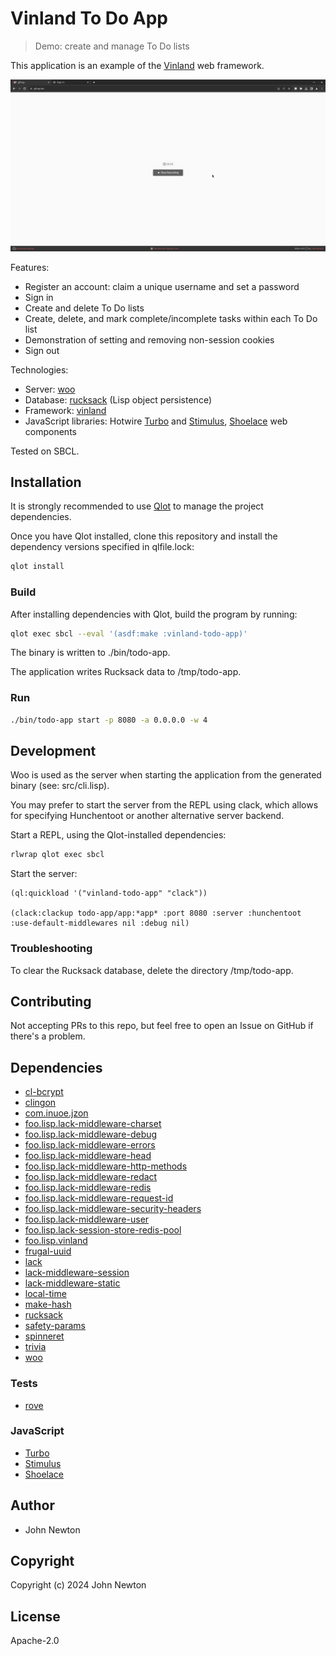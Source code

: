 # Vinland To Do App

> Demo: create and manage To Do lists

This application is an example of the [Vinland](https://github.com/lisplizards/vinland) web framework.

![App demo](demo.gif)

Features:

* Register an account: claim a unique username and set a password
* Sign in
* Create and delete To Do lists
* Create, delete, and mark complete/incomplete tasks within each To Do list
* Demonstration of setting and removing non-session cookies
* Sign out

Technologies:

* Server: [woo](https://github.com/fukamachi/woo)
* Database: [rucksack](https://gitlab.common-lisp.net/rucksack/rucksack) (Lisp object persistence)
* Framework: [vinland](https://github.com/lisplizards/vinland)
* JavaScript libraries: Hotwire [Turbo](https://github.com/hotwired/turbo) and [Stimulus](https://github.com/hotwired/stimulus), [Shoelace](https://shoelace.style/) web components

Tested on SBCL.

## Installation

It is strongly recommended to use [Qlot](https://github.com/fukamachi/qlot) to manage the project dependencies.

Once you have Qlot installed, clone this repository and install the dependency versions specified in qlfile.lock:

```sh
qlot install
```

### Build

After installing dependencies with Qlot, build the program by running:

```sh
qlot exec sbcl --eval '(asdf:make :vinland-todo-app)'
```

The binary is written to ./bin/todo-app.

The application writes Rucksack data to /tmp/todo-app.

### Run

```sh
./bin/todo-app start -p 8080 -a 0.0.0.0 -w 4
```

## Development

Woo is used as the server when starting the application from the generated binary (see: src/cli.lisp).

You may prefer to start the server from the REPL using clack, which allows for specifying Hunchentoot or another alternative server backend.

Start a REPL, using the Qlot-installed dependencies:

```sh
rlwrap qlot exec sbcl
```

Start the server:

```common-lisp
(ql:quickload '("vinland-todo-app" "clack"))

(clack:clackup todo-app/app:*app* :port 8080 :server :hunchentoot :use-default-middlewares nil :debug nil)
```

### Troubleshooting

To clear the Rucksack database, delete the directory /tmp/todo-app.

## Contributing

Not accepting PRs to this repo, but feel free to open an Issue on GitHub if there's a problem.

## Dependencies

* [cl-bcrypt](https://github.com/dnaeon/cl-bcrypt)
* [clingon](https://github.com/dnaeon/clingon)
* [com.inuoe.jzon](https://github.com/Zulu-Inuoe/jzon)
* [foo.lisp.lack-middleware-charset](https://github.com/lisplizards/lack-middleware-charset)
* [foo.lisp.lack-middleware-debug](https://github.com/lisplizards/lack-middleware-debug)
* [foo.lisp.lack-middleware-errors](https://github.com/lisplizards/lack-middleware-errors)
* [foo.lisp.lack-middleware-head](https://github.com/lisplizards/lack-middleware-head)
* [foo.lisp.lack-middleware-http-methods](https://github.com/lisplizards/lack-middleware-http-methods)
* [foo.lisp.lack-middleware-redact](https://github.com/lisplizards/lack-middleware-redact)
* [foo.lisp.lack-middleware-redis](https://github.com/lisplizards/lack-middleware-redis)
* [foo.lisp.lack-middleware-request-id](https://github.com/lisplizards/lack-middleware-request-id)
* [foo.lisp.lack-middleware-security-headers](https://github.com/lisplizards/lack-middleware-security-headers)
* [foo.lisp.lack-middleware-user](https://github.com/lisplizards/lack-middleware-user)
* [foo.lisp.lack-session-store-redis-pool](https://github.com/lisplizards/lack-session-store-redis-pool)
* [foo.lisp.vinland](https://github.com/lisplizards/vinland)
* [frugal-uuid](https://github.com/ak-coram/cl-frugal-uuid)
* [lack](https://github.com/fukamachi/lack/blob/master/lack.asd)
* [lack-middleware-session](https://github.com/fukamachi/lack/blob/master/lack-middleware-session.asd)
* [lack-middleware-static](https://github.com/fukamachi/lack/blob/master/lack-middleware-static.asd)
* [local-time](https://github.com/dlowe-net/local-time)
* [make-hash](https://github.com/genovese/make-hash)
* [rucksack](https://gitlab.common-lisp.net/rucksack/rucksack)
* [safety-params](https://github.com/fukamachi/safety-params)
* [spinneret](https://github.com/ruricolist/spinneret)
* [trivia](https://github.com/guicho271828/trivia)
* [woo](https://github.com/fukamachi/woo)

### Tests

* [rove](https://github.com/fukamachi/rove)

### JavaScript

* [Turbo](https://github.com/hotwired/turbo)
* [Stimulus](https://github.com/hotwired/stimulus)
* [Shoelace](https://shoelace.style/)

## Author

* John Newton

## Copyright

Copyright (c) 2024 John Newton

## License

Apache-2.0

